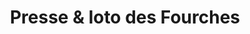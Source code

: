 ---
title: "Presse & loto des Fourches"
url: /cherbourg-en-cotentin/presse-und-loto-des-fourches/
shop: Bücher
---